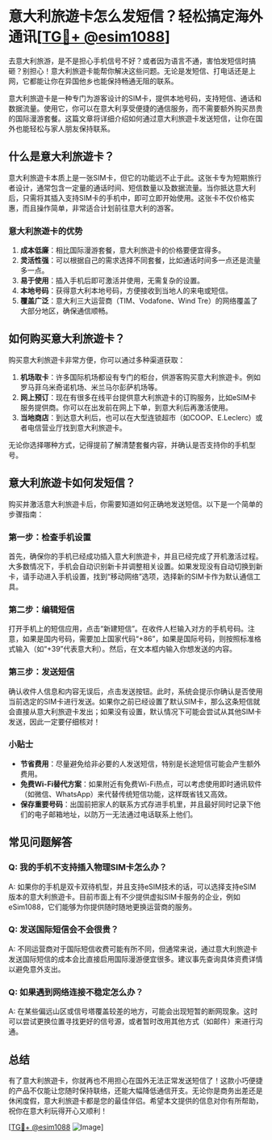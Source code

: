 # 意大利旅遊卡怎么发短信？轻松搞定海外通讯[[TG💪+ @esim1088](https://t.me/s/esim1088)]

去意大利旅游，是不是担心手机信号不好？或者因为语言不通，害怕发短信时搞砸？别担心！意大利旅遊卡能帮你解决这些问题。无论是发短信、打电话还是上网，它都能让你在异国他乡也能保持畅通无阻的联系。

意大利旅遊卡是一种专门为游客设计的SIM卡，提供本地号码，支持短信、通话和数据流量。使用它，你可以在意大利享受便捷的通信服务，而不需要额外购买昂贵的国际漫游套餐。这篇文章将详细介绍如何通过意大利旅遊卡发送短信，让你在国外也能轻松与家人朋友保持联系。

## 什么是意大利旅遊卡？

意大利旅遊卡本质上是一张SIM卡，但它的功能远不止于此。这张卡专为短期旅行者设计，通常包含一定量的通话时间、短信数量以及数据流量。当你抵达意大利后，只需将其插入支持SIM卡的手机中，即可立即开始使用。这张卡不仅价格实惠，而且操作简单，非常适合计划前往意大利的游客。

### 意大利旅遊卡的优势

1. **成本低廉**：相比国际漫游套餐，意大利旅遊卡的价格要便宜得多。
2. **灵活性强**：可以根据自己的需求选择不同套餐，比如通话时间多一点还是流量多一点。
3. **易于使用**：插入手机后即可激活并使用，无需复杂的设置。
4. **本地号码**：获得意大利本地号码，方便接收到当地人的来电或短信。
5. **覆盖广泛**：意大利三大运营商（TIM、Vodafone、Wind Tre）的网络覆盖了大部分地区，确保通信顺畅。

## 如何购买意大利旅遊卡？

购买意大利旅遊卡非常方便，你可以通过多种渠道获取：

1. **机场取卡**：许多国际机场都设有专门的柜台，供游客购买意大利旅遊卡。例如罗马菲乌米奇诺机场、米兰马尔彭萨机场等。
2. **网上预订**：现在有很多在线平台提供意大利旅遊卡的订购服务，比如eSIM卡服务提供商。你可以在出发前在网上下单，到意大利后再激活使用。
3. **当地商店**：到达意大利后，也可以在大型连锁超市（如COOP、E.Leclerc）或者电信营业厅找到意大利旅遊卡。

无论你选择哪种方式，记得提前了解清楚套餐内容，并确认是否支持你的手机型号。

## 意大利旅遊卡如何发短信？

购买并激活意大利旅遊卡后，你需要知道如何正确地发送短信。以下是一个简单的步骤指南：

### 第一步：检查手机设置

首先，确保你的手机已经成功插入意大利旅遊卡，并且已经完成了开机激活过程。大多数情况下，手机会自动识别新卡并调整相关设置。如果发现没有自动切换到新卡，请手动进入手机设置，找到“移动网络”选项，选择新的SIM卡作为默认通信工具。

### 第二步：编辑短信

打开手机上的短信应用，点击“新建短信”。在收件人栏输入对方的手机号码。注意，如果是国内号码，需要加上国家代码“+86”，如果是国际号码，则按照标准格式输入（如“+39”代表意大利）。然后，在文本框内输入你想发送的内容。

### 第三步：发送短信

确认收件人信息和内容无误后，点击发送按钮。此时，系统会提示你确认是否使用当前选定的SIM卡进行发送。如果你之前已经设置了默认SIM卡，那么这条短信就会直接从意大利旅遊卡发出；如果没有设置，默认情况下可能会尝试从其他SIM卡发送，因此一定要仔细核对！

### 小贴士

- **节省费用**：尽量避免给非必要的人发送短信，特别是长途短信可能会产生额外费用。
- **免费Wi-Fi替代方案**：如果附近有免费Wi-Fi热点，可以考虑使用即时通讯软件（如微信、WhatsApp）来代替传统短信功能，这样既省钱又高效。
- **保存重要号码**：出国前把家人的联系方式存进手机里，并且最好同时记录下他们的电子邮箱地址，以防万一无法通过电话联系上他们。

## 常见问题解答

### Q: 我的手机不支持插入物理SIM卡怎么办？
A: 如果你的手机是双卡双待机型，并且支持eSIM技术的话，可以选择支持eSIM版本的意大利旅遊卡。目前市面上有不少提供虚拟SIM卡服务的企业，例如eSim1088，它们能够为你提供随时随地更换运营商的服务。

### Q: 发送国际短信会不会很贵？
A: 不同运营商对于国际短信收费可能有所不同，但通常来说，通过意大利旅遊卡发送国际短信的成本会比直接启用国际漫游便宜很多。建议事先查询具体资费详情以避免意外支出。

### Q: 如果遇到网络连接不稳定怎么办？
A: 在某些偏远山区或信号塔覆盖较差的地方，可能会出现短暂的断网现象。这时可以尝试更换位置寻找更好的信号源，或者暂时改用其他方式（如邮件）来进行沟通。

## 总结

有了意大利旅遊卡，你就再也不用担心在国外无法正常发送短信了！这款小巧便捷的产品不仅能让您随时保持联络，还能大幅降低通信开支。无论你是商务出差还是休闲度假，意大利旅遊卡都是您的最佳伴侣。希望本文提供的信息对你有所帮助，祝你在意大利玩得开心又顺利！

[[TG💪+ @esim1088](https://t.me/s/esim1088) ![Image](https://i.postimg.cc/4NQfJmqS/Snipaste-2025-05-13-00-14-12.png)]